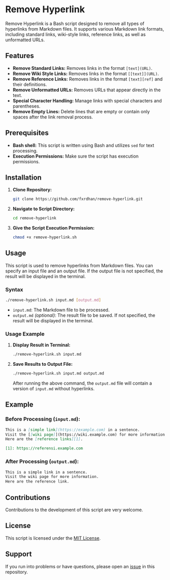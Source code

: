 # Remove Hyperlink

Remove Hyperlink is a Bash script designed to remove all types of hyperlinks from Markdown files. It supports various Markdown link formats, including standard links, wiki-style links, reference links, as well as unformatted URLs.

## Features

- **Remove Standard Links:** Removes links in the format `[text](URL)`.
- **Remove Wiki Style Links:** Removes links in the format `[[text]](URL)`.
- **Remove Reference Links:** Removes links in the format `[text][ref]` and their definitions.
- **Remove Unformatted URLs:** Removes URLs that appear directly in the text.
- **Special Character Handling:** Manage links with special characters and parentheses.
- **Remove Empty Lines:** Delete lines that are empty or contain only spaces after the link removal process.

## Prerequisites

- **Bash shell:** This script is written using Bash and utilizes `sed` for text processing.
- **Execution Permissions:** Make sure the script has execution permissions.

## Installation

1. **Clone Repository:**

    ```bash
    git clone https://github.com/fxrdhan/remove-hyperlink.git
    ```

2. **Navigate to Script Directory:**

    ```bash
    cd remove-hyperlink
    ```

3. **Give the Script Execution Permission:**

    ```bash
    chmod +x remove-hyperlink.sh
    ```

## Usage

This script is used to remove hyperlinks from Markdown files. You can specify an input file and an output file. If the output file is not specified, the result will be displayed in the terminal.

### Syntax

```bash
./remove-hyperlink.sh input.md [output.md]
```

- ``input.md``: The Markdown file to be processed.
- `output.md` _(optional)_: The result file to be saved. If not specified, the result will be displayed in the terminal.

### Usage Example

1. **Display Result in Terminal:**

    ```bash
    ./remove-hyperlink.sh input.md
    ```

2. **Save Results to Output File:**

    ```bash
    ./remove-hyperlink.sh input.md output.md
    ```

    After running the above command, the `output.md` file will contain a version of `input.md` without hyperlinks.

## Example

### Before Processing (`input.md`):

```markdown
This is a [simple link](https://example.com) in a sentence.
Visit the [[wiki page]](https://wiki.example.com) for more information.
Here are the [reference links][1].

[1]: https://referensi.example.com
```

### After Processing (`output.md`):

```markdown
This is a simple link in a sentence.
Visit the wiki page for more information.
Here are the reference link.
```

## Contributions

Contributions to the development of this script are very welcome.

## License

This script is licensed under the [MIT License](LICENSE).

## Support

If you run into problems or have questions, please open an [issue](https://github.com/username/remove-hyperlink/issues) in this repository.
